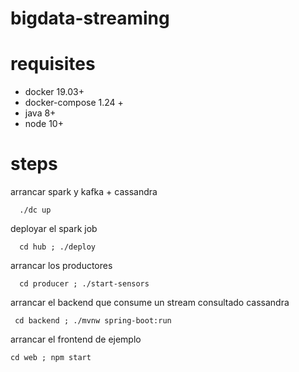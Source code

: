 # bigdata-streaming

# requisites

- docker 19.03+
- docker-compose 1.24 +
- java 8+
- node 10+

# steps

arrancar spark y kafka + cassandra
```
  ./dc up
```

deployar el spark job
```
  cd hub ; ./deploy
```

arrancar los productores
```
  cd producer ; ./start-sensors
```

arrancar el backend que consume un stream consultado cassandra
```
 cd backend ; ./mvnw spring-boot:run
```

arrancar el frontend de ejemplo
```
cd web ; npm start
```


